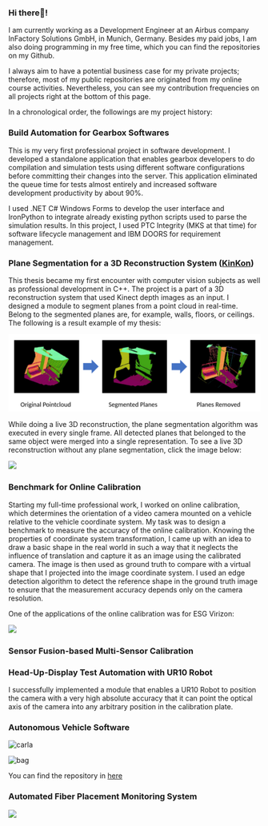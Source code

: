 ### Hi there👋!

I am currently working as a Development Engineer at an Airbus company InFactory Solutions GmbH, in Munich, Germany. Besides my paid jobs, I am also doing programming in my free time,
which you can find the repositories on my Github.

I always aim to have a potential business case for my private projects; therefore, most of my public repositories are originated from my online course activities. Nevertheless, you can see my contribution frequencies on all projects right at the bottom of this page.

In a chronological order, the followings are my project history:

### Build Automation for Gearbox Softwares

This is my very first professional project in software development. I developed a standalone application that enables
gearbox developers to do compilation and simulation tests using different software configurations before committing
their changes into the server. This application eliminated the queue time for tests almost entirely and increased
software development productivity by about 90%.

I used .NET C# Windows Forms to develop the user interface and IronPython to integrate already existing python scripts
used to parse the simulation results. In this project, I used PTC Integrity (MKS at that time) for software lifecycle
management and IBM DOORS for requirement management.

### Plane Segmentation for a 3D Reconstruction System ([KinKon](https://www.imi.kit.edu/46_2540.php))

This thesis became my first encounter with computer vision subjects as well as professional development in C++. The
project is a part of a 3D reconstruction system that used Kinect depth images as an input. I designed a module to
segment planes from a point cloud in real-time. Belong to the segmented planes are, for example, walls, floors, or
ceilings. The following is a result example of my thesis:

![plane](https://github.com/derzaarsad/derzaarsad/blob/master/imgs/plane_segmentation.png)

While doing a live 3D reconstruction, the plane segmentation algorithm was executed in every single frame. All detected
planes that belonged to the same object were merged into a single representation. To see a live 3D reconstruction
without any plane segmentation, click the image below:

[![](http://img.youtube.com/vi/v_1AAEMB2eg/0.jpg)](http://www.youtube.com/watch?v=v_1AAEMB2eg "")

### Benchmark for Online Calibration

Starting my full-time professional work, I worked on online calibration, which determines the orientation of a video
camera mounted on a vehicle relative to the vehicle coordinate system. My task was to design a benchmark to measure the
accuracy of the online calibration. Knowing the properties of coordinate system transformation, I came up with an idea
to draw a basic shape in the real world in such a way that it neglects the influence of translation and capture it as an
image using the calibrated camera. The image is then used as ground truth to compare with a virtual shape that I
projected into the image coordinate system. I used an edge detection algorithm to detect the reference shape in the
ground truth image to ensure that the measurement accuracy depends only on the camera resolution.

One of the applications of the online calibration was for ESG Virizon:

[![](http://img.youtube.com/vi/LgBXKWYRGc0/0.jpg)](https://www.youtube.com/watch?v=LgBXKWYRGc0 "")

### Sensor Fusion-based Multi-Sensor Calibration

### Head-Up-Display Test Automation with UR10 Robot

I successfully implemented a module that enables a UR10 Robot to position the camera with a very high absolute accuracy
that it can point the optical axis of the camera into any arbitrary position in the calibration plate.

### Autonomous Vehicle Software

![carla](https://github.com/wlsmith42/CarND-Capstone/blob/master/imgs/carla.gif)

![bag](https://github.com/wlsmith42/CarND-Capstone/blob/master/imgs/rosbag.gif)

You can find the repository in [here](https://github.com/wlsmith42/CarND-Capstone)

### Automated Fiber Placement Monitoring System
[![](http://img.youtube.com/vi/-S3dx8uJ-iA/0.jpg)](http://www.youtube.com/watch?v=-S3dx8uJ-iA "")